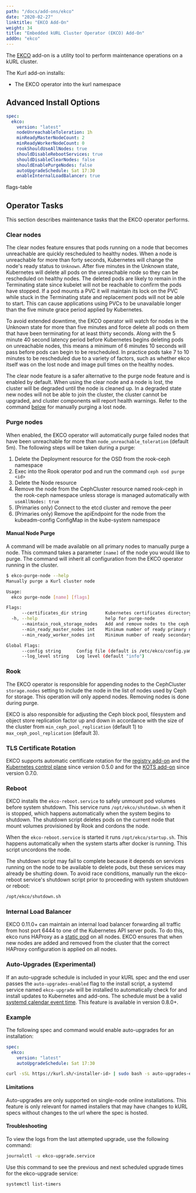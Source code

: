 ```yaml
---
path: "/docs/add-ons/ekco"
date: "2020-02-27"
linktitle: "EKCO Add-On"
weight: 34
title: "Embedded kURL Cluster Operator (EKCO) Add-On"
addOn: "ekco"
---
```


The [EKCO](https://github.com/replicatedhq/ekco) add-on is a utility tool to perform maintenance operations on a kURL cluster.

The Kurl add-on installs:
* The EKCO operator into the kurl namespace

## Advanced Install Options

```yaml
spec:
  ekco:
    version: "latest"
    nodeUnreachableToleration: 1h
    minReadyMasterNodeCount: 2
    minReadyWorkerNodeCount: 0
    rookShouldUseAllNodes: true
    shouldDisableRebootServices: true
    shouldDisableClearNodes: false
    shouldEnablePurgeNodes: false
    autoUpgradeSchedule: Sat 17:30
    enableInternalLoadBalancer: true
```

flags-table

## Operator Tasks

This section describes maintenance tasks that the EKCO operator performs.

### Clear nodes

The clear nodes feature ensures that pods running on a node that becomes unreachable are quickly rescheduled to healthy nodes.
When a node is unreachable for more than forty seconds, Kubernetes will change the node's ready status to `Unknown`.
After five minutes in the Unknown state, Kubernetes will delete all pods on the unreachable node so they can be rescheduled on healthy nodes.
The deleted pods are likely to remain in the Terminating state since kubelet will not be reachable to confirm the pods have stopped.
If a pod mounts a PVC it will maintain its lock on the PVC while stuck in the Terminating state and replacement pods will not be able to start.
This can cause applications using PVCs to be unavailable longer than the five minute grace period applied by Kubernetes.

To avoid extended downtime, the EKCO operator will watch for nodes in the Unknown state for more than five minutes and force delete all pods on them that have been terminating for at least thirty seconds.
Along with the 5 minute 40 second latency period before Kubernetes begins deleting pods on unreachable nodes, this means a minimum of 6 minutes 10 seconds will pass before pods can begin to be rescheduled.
In practice pods take 7 to 10 minutes to be rescheduled due to a variety of factors, such as whether ekco itself was on the lost node and image pull times on the healthy nodes.

The clear node feature is a safer alternative to the purge node feature and is enabled by default.
When using the clear node and a node is lost, the cluster will be degraded until the node is cleaned up.
In a degraded state new nodes will not be able to join the cluster, the cluster cannot be upgraded, and cluster components will report health warnings.
Refer to the command [below](/docs/add-ons/ekco#manual-node-purge) for manually purging a lost node.

### Purge nodes

When enabled, the EKCO operator will automatically purge failed nodes that have been unreachable for more than `node_unreachable_toleration` (default 5m). The following steps will be taken during a purge:

1. Delete the Deployment resource for the OSD from the rook-ceph namespace
1. Exec into the Rook operator pod and run the command `ceph osd purge <id>`
1. Delete the Node resource
1. Remove the node from the CephCluster resource named rook-ceph in the rook-ceph namespace unless storage is managed automatically with `useAllNodes: true`
1. (Primaries only) Connect to the etcd cluster and remove the peer
1. (Primaries only) Remove the apiEndpoint for the node from the kubeadm-config ConfigMap in the kube-system namespace

#### Manual Node Purge

A command will be made available on all primary nodes to manually purge a node. This command takes a parameter `[name]` of the node you would like to purge. The command will inherit all configuration from the EKCO operator running in the cluster.

```bash
$ ekco-purge-node --help
Manually purge a Kurl cluster node

Usage:
  ekco purge-node [name] [flags]

Flags:
      --certificates_dir string       Kubernetes certificates directory (default "/etc/kubernetes/pki")
  -h, --help                          help for purge-node
      --maintain_rook_storage_nodes   Add and remove nodes to the ceph cluster and scale replication of pools
      --min_ready_master_nodes int    Minimum number of ready primary nodes required for auto-purge (default 2)
      --min_ready_worker_nodes int    Minimum number of ready secondary nodes required for auto-purge

Global Flags:
      --config string      Config file (default is /etc/ekco/config.yaml)
      --log_level string   Log level (default "info")
```

### Rook

The EKCO operator is responsible for appending nodes to the CephCluster `storage.nodes` setting to include the node in the list of nodes used by Ceph for storage. This operation will only append nodes. Removing nodes is done during purge.

EKCO is also responsible for adjusting the Ceph block pool, filesystem and object store replication factor up and down in accordance with the size of the cluster from `min_ceph_pool_replication` (default 1) to `max_ceph_pool_replication` (default 3).

### TLS Certificate Rotation

EKCO supports automatic certificate rotation for the [registry add-on](/docs/install-with-kurl/setup-tls-certs#registry) and the [Kubernetes control plane](/docs/install-with-kurl/setup-tls-certs#kubernetes-control-plane) since version 0.5.0 and for the [KOTS add-on](/docs/install-with-kurl/setup-tls-certs#kots-tls-certificate-renewal) since version 0.7.0.

### Reboot

EKCO installs the `ekco-reboot.service` to safely unmount pod volumes before system shutdown.
This service runs `/opt/ekco/shutdown.sh` when it is stopped, which happens automatically when the system begins to shutdown.
The shutdown script deletes pods on the current node that mount volumes provisioned by Rook and cordons the node.

When the `ekco-reboot.service` is started it runs `/opt/ekco/startup.sh`.
This happens automatically when the system starts after docker is running.
This script uncordons the node.

The shutdown script may fail to complete because it depends on services running on the node to be available to delete pods, but these services may already be shutting down.
To avoid race conditions, manually run the ekco-reboot service's shutdown script prior to proceeding with system shutdown or reboot:

```bash
/opt/ekco/shutdown.sh
```

### Internal Load Balancer

EKCO 0.11.0+ can maintain an internal load balancer forwarding all traffic from host port 6444 to one of the Kubernetes API server pods.
To do this, ekco runs HAProxy as a [static pod](https://kubernetes.io/docs/tasks/configure-pod-container/static-pod/) on all nodes.
EKCO ensures that when new nodes are added and removed from the cluster that the correct HAProxy configuration is applied on all nodes.

### Auto-Upgrades (Experimental)

If an auto-upgrade schedule is included in your kURL spec and the end user passes the `auto-upgrades-enabled` flag to the install script, a systemd service named `ekco-upgrade` will be installed to automatically check for and install updates to Kubernetes and add-ons.
The schedule must be a valid [systemd calendar event time](https://manpages.debian.org/testing/systemd/systemd.time.7.en.html#CALENDAR_EVENTS).
This feature is available in version 0.8.0+.

### Example

The following spec and command would enable auto-upgrades for an installation:

```yaml
spec:
  ekco:
    version: "latest"
    autoUpgradeSchedule: Sat 17:30
```

```bash
curl -sSL https://kurl.sh/<installer-id> | sudo bash -s auto-upgrades-enabled
```


#### Limitations

Auto-upgrades are only supported on single-node online installations.
This feature is only relevant for named installers that may have changes to kURL specs without changes to the url where the spec is hosted.

#### Troubleshooting

To view the logs from the last attempted upgrade, use the following command:

```bash
journalctl -u ekco-upgrade.service
```

Use this command to see the previous and next scheduled upgrade times for the ekco-upgrade service:

```bash
systemctl list-timers
```

